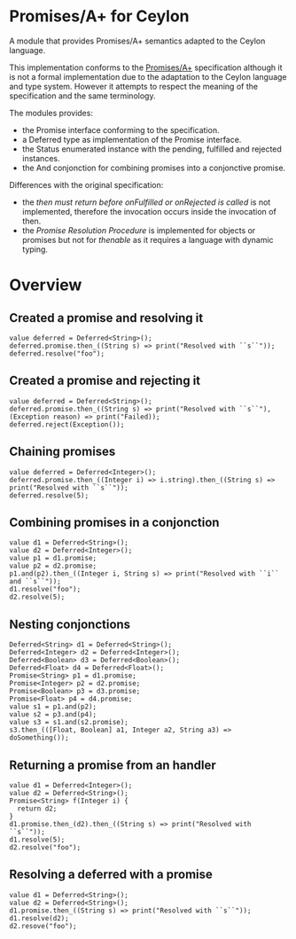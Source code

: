 # Promises/A+ for Ceylon

A module that provides Promises/A+ semantics adapted to the Ceylon language.

This implementation conforms to the [Promises/A+](https://github.com/promises-aplus/promises-tests) specification although
it is not a formal implementation due to the adaptation to the Ceylon language and type system. However it attempts
to respect the meaning of the specification and the same terminology.

The modules provides:

- the Promise interface conforming to the specification.
- a Deferred type as implementation of the Promise interface.
- the Status enumerated instance with the pending, fulfilled and rejected instances.
- the And conjonction for combining promises into a conjonctive promise.

Differences with the original specification:

- the *then must return before onFulfilled or onRejected is called* is not implemented, therefore the invocation
occurs inside the invocation of then.
- the *Promise Resolution Procedure* is implemented for objects or promises but not for *thenable* as it requires
a language with dynamic typing.

# Overview

## Created a promise and resolving it

    value deferred = Deferred<String>();
    deferred.promise.then_((String s) => print("Resolved with ``s``"));
    deferred.resolve("foo");

## Created a promise and rejecting it

    value deferred = Deferred<String>();
    deferred.promise.then_((String s) => print("Resolved with ``s``"), (Exception reason) => print("Failed));
    deferred.reject(Exception());

## Chaining promises

    value deferred = Deferred<Integer>();
    deferred.promise.then_((Integer i) => i.string).then_((String s) => print("Resolved with ``s``"));
    deferred.resolve(5);

## Combining promises in a conjonction

    value d1 = Deferred<String>();
    value d2 = Deferred<Integer>();
    value p1 = d1.promise;
    value p2 = d2.promise;
    p1.and(p2).then_((Integer i, String s) => print("Resolved with ``i`` and ``s``"));
    d1.resolve("foo");
    d2.resolve(5);

## Nesting conjonctions

    Deferred<String> d1 = Deferred<String>();
    Deferred<Integer> d2 = Deferred<Integer>();
    Deferred<Boolean> d3 = Deferred<Boolean>();
    Deferred<Float> d4 = Deferred<Float>();
    Promise<String> p1 = d1.promise;
    Promise<Integer> p2 = d2.promise;
    Promise<Boolean> p3 = d3.promise;
    Promise<Float> p4 = d4.promise;
    value s1 = p1.and(p2);
    value s2 = p3.and(p4);
    value s3 = s1.and(s2.promise);
    s3.then_(([Float, Boolean] a1, Integer a2, String a3) => doSomething());

## Returning a promise from an handler

    value d1 = Deferred<Integer>();
    value d2 = Deferred<String>();
    Promise<String> f(Integer i) {
      return d2;
    }
    d1.promise.then_(d2).then_((String s) => print("Resolved with ``s``"));
    d1.resolve(5);
    d2.resolve("foo");

## Resolving a deferred with a promise

    value d1 = Deferred<String>();
    value d2 = Deferred<String>();
    d1.promise.then_((String s) => print("Resolved with ``s``"));
    d1.resolve(d2);
    d2.resove("foo");

